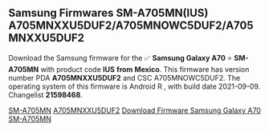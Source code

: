 <h2>Samsung Firmwares SM-A705MN(IUS) A705MNXXU5DUF2/A705MNOWC5DUF2/A705MNXXU5DUF2</h2>
Download the Samsung firmware for the ✅ <strong>Samsung Galaxy A70 </strong> ⭐ <strong>SM-A705MN</strong> with product code <strong>IUS</strong> <strong> from Mexico</strong>. This firmware has version number PDA <strong>A705MNXXU5DUF2</strong> and CSC A705MNOWC5DUF2. The operating system of this firmware is Android R , with build date 2021-09-09. Changelist <strong>21598468</strong>.


[SM-A705MN](https://samfirm.shop/samsung/model/SM-A705MN)
[A705MNXXU5DUF2](https://samfirm.shop/samsung/pda/A705MNXXU5DUF2)
[Download Firmware Samsung Galaxy A70 SM-A705MN](https://samfirm.shop/samsung/firmware/454724)
